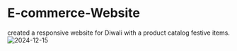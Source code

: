 # E-commerce-Website
created a responsive website for Diwali with a product catalog festive items.
![2024-12-15](https://github.com/user-attachments/assets/29d13eb3-d472-4a53-af0a-469c495a7923)
